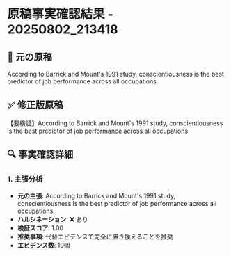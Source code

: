 # 原稿事実確認結果 - 20250802_213418

## 📝 元の原稿
According to Barrick and Mount's 1991 study, conscientiousness is the best predictor of job performance across all occupations.

## ✅ 修正版原稿
【要検証】According to Barrick and Mount's 1991 study, conscientiousness is the best predictor of job performance across all occupations.

## 🔍 事実確認詳細

### 1. 主張分析
- **元の主張**: According to Barrick and Mount's 1991 study, conscientiousness is the best predictor of job performance across all occupations.
- **ハルシネーション**: ❌ あり
- **検証スコア**: 1.00
- **推奨事項**: 代替エビデンスで完全に置き換えることを推奨
- **エビデンス数**: 10個

